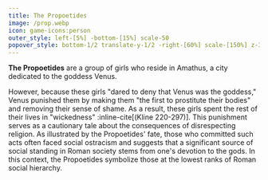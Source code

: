 ```yaml
---
title: The Propoetides
image: /prop.webp
icon: game-icons:person
outer_style: left-[5%] -bottom-[15%] scale-50
popover_style: bottom-1/2 translate-y-1/2 -right-[60%] scale-[150%] z-30
---
```

**The Propoetides** are a group of girls who reside in Amathus, a city dedicated to the goddess Venus.
<!--more-->
 However, because these girls "dared to deny that Venus was the goddess," Venus punished them by making them "the first to prostitute their bodies" and removing their sense of shame. As a result, these girls spent the rest of their lives in "wickedness" :inline-cite[(Kline 220-297)]. This punishment serves as a cautionary tale about the consequences of disrespecting religion. As illustrated by the Propoetides' fate, those who committed such acts often faced social ostracism and suggests that a significant source of social standing in Roman society stems from one's devotion to the gods. In this context, the Propoetides symbolize those at the lowest ranks of Roman social hierarchy.
